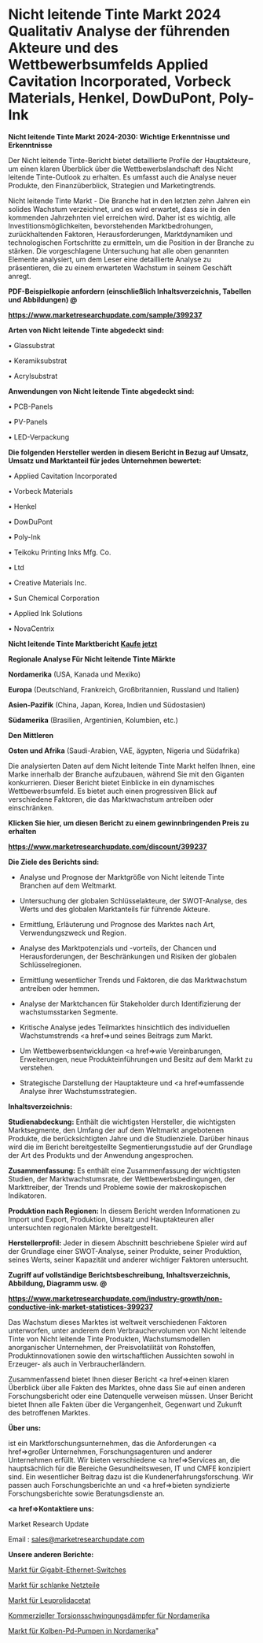 # Nicht leitende Tinte Markt 2024 Qualitativ Analyse der führenden Akteure und des Wettbewerbsumfelds Applied Cavitation Incorporated, Vorbeck Materials, Henkel, DowDuPont, Poly-Ink

<strong>Nicht leitende Tinte Markt 2024-2030: Wichtige Erkenntnisse und Erkenntnisse</strong>

Der Nicht leitende Tinte-Bericht bietet detaillierte Profile der Hauptakteure, um einen klaren Überblick über die Wettbewerbslandschaft des Nicht leitende Tinte-Outlook zu erhalten. Es umfasst auch die Analyse neuer Produkte, den Finanzüberblick, Strategien und Marketingtrends.

Nicht leitende Tinte Markt - Die Branche hat in den letzten zehn Jahren ein solides Wachstum verzeichnet, und es wird erwartet, dass sie in den kommenden Jahrzehnten viel erreichen wird. Daher ist es wichtig, alle Investitionsmöglichkeiten, bevorstehenden Marktbedrohungen, zurückhaltenden Faktoren, Herausforderungen, Marktdynamiken und technologischen Fortschritte zu ermitteln, um die Position in der Branche zu stärken. Die vorgeschlagene Untersuchung hat alle oben genannten Elemente analysiert, um dem Leser eine detaillierte Analyse zu präsentieren, die zu einem erwarteten Wachstum in seinem Geschäft anregt.



<strong><b>PDF-Beispielkopie anfordern (einschließlich Inhaltsverzeichnis, Tabellen und Abbildungen) @ </b></strong>

<strong><a href=https://www.marketresearchupdate.com/sample/399237>

<strong>https://www.marketresearchupdate.com/sample/399237</u></a></strong></strong>



<strong>Arten von Nicht leitende Tinte abgedeckt sind:</strong>

• Glassubstrat

• Keramiksubstrat

• Acrylsubstrat



<strong>Anwendungen von Nicht leitende Tinte abgedeckt sind:</strong>

• PCB-Panels

• PV-Panels

• LED-Verpackung



<strong>Die folgenden Hersteller werden in diesem Bericht in Bezug auf Umsatz, Umsatz und Marktanteil für jedes Unternehmen bewertet:</strong>

• Applied Cavitation Incorporated

• Vorbeck Materials

• Henkel

• DowDuPont

• Poly-Ink

• Teikoku Printing Inks Mfg. Co.

• Ltd

• Creative Materials Inc.

• Sun Chemical Corporation

• Applied Ink Solutions

• NovaCentrix



<strong>Nicht leitende Tinte Marktbericht <a href=https://www.marketresearchupdate.com/buynow/399237>Kaufe jetzt</a></strong>



<strong>Regionale Analyse Für Nicht leitende Tinte Märkte</strong>



<strong>Nordamerika</strong> (USA, Kanada und Mexiko)



<strong>Europa</strong> (Deutschland, Frankreich, Großbritannien, Russland und Italien)



<strong>Asien-Pazifik</strong> (China, Japan, Korea, Indien und Südostasien)



<strong>Südamerika</strong> (Brasilien, Argentinien, Kolumbien, etc.)



<strong>Den Mittleren</strong> 

<strong>Osten und Afrika</strong> (Saudi-Arabien, VAE, ägypten, Nigeria und Südafrika)

Die analysierten Daten auf dem Nicht leitende Tinte Markt helfen Ihnen, eine Marke innerhalb der Branche aufzubauen, während Sie mit den Giganten konkurrieren. Dieser Bericht bietet Einblicke in ein dynamisches Wettbewerbsumfeld. Es bietet auch einen progressiven Blick auf verschiedene Faktoren, die das Marktwachstum antreiben oder einschränken.



<strong>Klicken Sie hier, um diesen Bericht zu einem gewinnbringenden Preis zu erhalten
</strong>

<strong><a href=https://www.marketresearchupdate.com/discount/399237>https://www.marketresearchupdate.com/discount/399237</b></u></strong></a>



<strong>Die Ziele des Berichts sind:</strong>

- Analyse und Prognose der Marktgröße von Nicht leitende Tinte Branchen auf dem Weltmarkt.

- Untersuchung der globalen Schlüsselakteure, der SWOT-Analyse, des Werts und des globalen Marktanteils für führende Akteure.

- Ermittlung, Erläuterung und Prognose des Marktes nach Art, Verwendungszweck und Region.

- Analyse des Marktpotenzials und -vorteils, der Chancen und Herausforderungen, der Beschränkungen und Risiken der globalen Schlüsselregionen.

- Ermittlung wesentlicher Trends und Faktoren, die das Marktwachstum antreiben oder hemmen.

- Analyse der Marktchancen für Stakeholder durch Identifizierung der wachstumsstarken Segmente.

- Kritische Analyse jedes Teilmarktes hinsichtlich des individuellen Wachstumstrends <a href=>und</a> seines Beitrags zum Markt.

- Um Wettbewerbsentwicklungen <a href=>wie</a> Vereinbarungen, Erweiterungen, neue Produkteinführungen und Besitz auf dem Markt zu verstehen.

- Strategische Darstellung der Hauptakteure und <a href=>umfas</a>sende Analyse ihrer Wachstumsstrategien.



<strong>Inhaltsverzeichnis:</strong>



<strong>Studienabdeckung:</strong> Enthält die wichtigsten Hersteller, die wichtigsten Marktsegmente, den Umfang der auf dem Weltmarkt angebotenen Produkte, die berücksichtigten Jahre und die Studienziele. Darüber hinaus wird die im Bericht bereitgestellte Segmentierungsstudie auf der Grundlage der Art des Produkts und der Anwendung angesprochen.



<strong>Zusammenfassung:</strong> Es enthält eine Zusammenfassung der wichtigsten Studien, der Marktwachstumsrate, der Wettbewerbsbedingungen, der Markttreiber, der Trends und Probleme sowie der makroskopischen Indikatoren.



<strong>Produktion nach Regionen:</strong> In diesem Bericht werden Informationen zu Import und Export, Produktion, Umsatz und Hauptakteuren aller untersuchten regionalen Märkte bereitgestellt.



<strong>Herstellerprofil:</strong> Jeder in diesem Abschnitt beschriebene Spieler wird auf der Grundlage einer SWOT-Analyse, seiner Produkte, seiner Produktion, seines Werts, seiner Kapazität und anderer wichtiger Faktoren untersucht.



<strong><b>Zugriff auf vollständige Berichtsbeschreibung, Inhaltsverzeichnis, Abbildung, Diagramm usw. @ </b></strong>

<strong><a href=https://www.marketresearchupdate.com/industry-growth/non-conductive-ink-market-statistices-399237>https://www.marketresearchupdate.com/industry-growth/non-conductive-ink-market-statistices-399237</a></strong>

Das Wachstum dieses Marktes ist weltweit verschiedenen Faktoren unterworfen, unter anderem dem Verbrauchervolumen von Nicht leitende Tinte von Nicht leitende Tinte Produkten, Wachstumsmodellen anorganischer Unternehmen, der Preisvolatilität von Rohstoffen, Produktinnovationen sowie den wirtschaftlichen Aussichten sowohl in Erzeuger- als auch in Verbraucherländern.

Zusammenfassend bietet Ihnen dieser Bericht <a href=>einen</a> klaren Überblick über alle Fakten des Marktes, ohne dass Sie auf einen anderen Forschungsbericht oder eine Datenquelle verweisen müssen. Unser Bericht bietet Ihnen alle Fakten über die Vergangenheit, Gegenwart und Zukunft des betroffenen Marktes.



<strong>Über uns:</strong>

 ist ein Marktforschungsunternehmen, das die Anforderungen <a href=>großer</a> Unternehmen, Forschungsagenturen und anderer Unternehmen erfüllt. Wir bieten verschiedene <a href=>Services</a> an, die hauptsächlich für die Bereiche Gesundheitswesen, IT und CMFE konzipiert sind. Ein wesentlicher Beitrag dazu ist die Kundenerfahrungsforschung. Wir passen auch Forschungsberichte an und <a href=>bieten</a> syndizierte Forschungsberichte sowie Beratungsdienste an.



<strong><a href=>Kontaktiere uns:</a></strong>

Market Research Update

Email : sales@marketresearchupdate.com



<strong>Unsere anderen Berichte:</strong>

<a href=https://www.linkedin.com/pulse/gigabit-ethernet-switches-market-size-share-1f>Markt für Gigabit-Ethernet-Switches</a>

<a href=https://www.linkedin.com/pulse/slim-power-supply-unit-market-research-report>Markt für schlanke Netzteile</a>

<a href=https://www.linkedin.com/pulse/leuprolide-acetate-market-size-share-outlook-growth-prospects>Markt für Leuprolidacetat</a>

<a href=https://www.linkedin.com/pulse/north-america-torsional-vibration-damper-commercial>Kommerzieller Torsionsschwingungsdämpfer für Nordamerika</a>

<a href=https://www.linkedin.com/pulse/north-america-reciprocating-pd-pumps-market-size2023-2030>Markt für Kolben-Pd-Pumpen in Nordamerika</a>"
